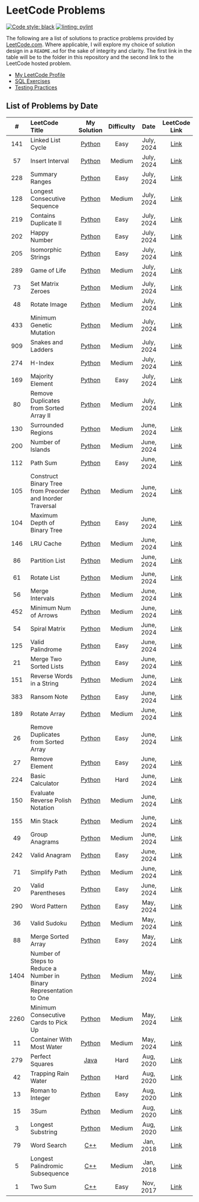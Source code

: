 # LeetCode Problems

[![Code style: black](https://img.shields.io/badge/code%20style-black-000000.svg)](https://github.com/psf/black)
[![linting: pylint](https://img.shields.io/badge/linting-pylint-yellowgreen)](https://github.com/pylint-dev/pylint)

The following are a list of solutions to practice problems provided by [LeetCode.com](https://leetcode.com/). Where applicable, I will explore my choice of solution design in a `README.md` for the sake of integrity and clarity. The first link in the table will be to the folder in this repository and the second link to the LeetCode hosted problem.

- [My LeetCode Profile](https://leetcode.com/bmmurthum/)
- [SQL Exercises](https://github.com/bmmurthum/LeetCode-Problems/tree/master/SQL50)
- [Testing Practices](https://github.com/bmmurthum/LeetCode-Problems/blob/master/TESTING.md)

## List of Problems by Date

| # | LeetCode Title | My Solution | Difficulty | Date | LeetCode Link |
|:-:|:---------------|:-----------:|:----------:|:----:|:-------------:|
|141| Linked List Cycle | [Python](https://github.com/bmmurthum/LeetCode-Problems/tree/master/Easy/Linked-List-Cycle/) | Easy | July, 2024 | [Link](https://leetcode.com/problems/linked-list-cycle/)|
|57| Insert Interval | [Python](https://github.com/bmmurthum/LeetCode-Problems/tree/master/Medium/Insert-Interval/) | Medium | July, 2024 | [Link](https://leetcode.com/problems/insert-interval/)|
|228| Summary Ranges | [Python](https://github.com/bmmurthum/LeetCode-Problems/tree/master/Easy/Summary-Ranges/) | Easy | July, 2024 | [Link](https://leetcode.com/problems/summary-ranges/)|
|128| Longest Consecutive Sequence | [Python](https://github.com/bmmurthum/LeetCode-Problems/tree/master/Medium/Longest-Consecutive-Sequence/) | Medium | July, 2024 | [Link](https://leetcode.com/problems/longest-consecutive-sequence/)|
|219| Contains Duplicate II | [Python](https://github.com/bmmurthum/LeetCode-Problems/tree/master/Easy/Contains-Duplicate-II/) | Easy | July, 2024 | [Link](https://leetcode.com/problems/contains-duplicate-ii/)|
|202| Happy Number | [Python](https://github.com/bmmurthum/LeetCode-Problems/tree/master/Easy/Happy-Number/) | Easy | July, 2024 | [Link](https://leetcode.com/problems/happy-number/)|
|205| Isomorphic Strings | [Python](https://github.com/bmmurthum/LeetCode-Problems/tree/master/Easy/Isomorphic-Strings/) | Easy | July, 2024 | [Link](https://leetcode.com/problems/isomorphic-strings/)|
|289| Game of Life | [Python](https://github.com/bmmurthum/LeetCode-Problems/tree/master/Medium/Game-Of-Life/) | Medium | July, 2024 | [Link](https://leetcode.com/problems/game-of-life/)|
|73| Set Matrix Zeroes | [Python](https://github.com/bmmurthum/LeetCode-Problems/tree/master/Medium/Set-Matrix-Zeroes/) | Medium | July, 2024 | [Link](https://leetcode.com/problems/set-matrix-zeroes/)|
|48| Rotate Image | [Python](https://github.com/bmmurthum/LeetCode-Problems/tree/master/Medium/Rotate-Image/) | Medium | July, 2024 | [Link](https://leetcode.com/problems/rotate-image/)|
|433| Minimum Genetic Mutation | [Python](https://github.com/bmmurthum/LeetCode-Problems/tree/master/Medium/Minimum-Genetic-Mutation/) | Medium | July, 2024 | [Link](https://leetcode.com/problems/minimum-genetic-mutation/)|
|909| Snakes and Ladders | [Python](https://github.com/bmmurthum/LeetCode-Problems/tree/master/Medium/Snakes-And-Ladders/) | Medium | July, 2024 | [Link](https://leetcode.com/problems/snakes-and-ladders/)|
|274| H-Index | [Python](https://github.com/bmmurthum/LeetCode-Problems/tree/master/Medium/H-Index) | Medium | July, 2024 | [Link](https://leetcode.com/problems/h-index/)|
|169| Majority Element | [Python](https://github.com/bmmurthum/LeetCode-Problems/tree/master/Easy/Majority-Element) | Easy | July, 2024 | [Link](https://leetcode.com/problems/majority-element/)|
|80| Remove Duplicates from Sorted Array II | [Python](https://github.com/bmmurthum/LeetCode-Problems/tree/master/Medium/Remove-Duplicates-From-Sorted-Array-2) | Medium | July, 2024 | [Link](https://leetcode.com/problems/remove-duplicates-from-sorted-array-ii/)|
|130| Surrounded Regions | [Python](https://github.com/bmmurthum/LeetCode-Problems/tree/master/Medium/Surrounded-Regions) | Medium | June, 2024 | [Link](https://leetcode.com/problems/surrounded-regions/)|
|200| Number of Islands | [Python](https://github.com/bmmurthum/LeetCode-Problems/tree/master/Medium/Number-Of-Islands) | Medium | June, 2024 | [Link](https://leetcode.com/problems/number-of-islands/)|
|112| Path Sum | [Python](https://github.com/bmmurthum/LeetCode-Problems/tree/master/Easy/Path-Sum) | Easy | June, 2024 | [Link](https://leetcode.com/problems/path-sum/)|
|105| Construct Binary Tree from Preorder and Inorder Traversal | [Python](https://github.com/bmmurthum/LeetCode-Problems/tree/master/Medium/Construct-Binary-Tree-From-Preorder-And-Inorder-Traversal) | Medium | June, 2024 | [Link](https://leetcode.com/problems/construct-binary-tree-from-preorder-and-inorder-traversal/)|
|104| Maximum Depth of Binary Tree | [Python](https://github.com/bmmurthum/LeetCode-Problems/tree/master/Easy/Maximum-Depth-Of-Binary-Tree) | Easy | June, 2024 | [Link](https://leetcode.com/problems/maximum-depth-of-binary-tree/)|
|146| LRU Cache | [Python](https://github.com/bmmurthum/LeetCode-Problems/tree/master/Medium/LRU-Cache) | Medium | June, 2024 | [Link](https://leetcode.com/problems/lru-cache/)|
|86| Partition List | [Python](https://github.com/bmmurthum/LeetCode-Problems/tree/master/Medium/Partition-List) | Medium | June, 2024 | [Link](https://leetcode.com/problems/partition-list/)|
|61| Rotate List | [Python](https://github.com/bmmurthum/LeetCode-Problems/tree/master/Medium/Rotate-List) | Medium | June, 2024 | [Link](https://leetcode.com/problems/rotate-list/)|
|56| Merge Intervals | [Python](https://github.com/bmmurthum/LeetCode-Problems/tree/master/Medium/Merge-Intervals) | Medium | June, 2024 | [Link](https://leetcode.com/problems/merge-intervals/)|
|452| Minimum Num of Arrows | [Python](https://github.com/bmmurthum/LeetCode-Problems/tree/master/Medium/Minimum-Number-Of-Arrows-To-Burst-Balloon) | Medium | June, 2024 | [Link](https://leetcode.com/problems/minimum-number-of-arrows-to-burst-balloons/)|
|54| Spiral Matrix | [Python](https://github.com/bmmurthum/LeetCode-Problems/tree/master/Medium/Spiral-Matrix) | Medium | June, 2024 | [Link](https://leetcode.com/problems/spiral-matrix/)|
|125| Valid Palindrome | [Python](https://github.com/bmmurthum/LeetCode-Problems/tree/master/Easy/Valid-Palindrome) | Easy | June, 2024 | [Link](https://leetcode.com/problems/valid-palindrome/)|
|21| Merge Two Sorted Lists | [Python](https://github.com/bmmurthum/LeetCode-Problems/tree/master/Easy/Merge-Two-Sorted-Lists) | Easy | June, 2024 | [Link](https://leetcode.com/problems/merge-two-sorted-lists/)|
|151| Reverse Words in a String | [Python](https://github.com/bmmurthum/LeetCode-Problems/tree/master/Medium/Reverse-Words-In-A-String) | Medium | June, 2024 | [Link](https://leetcode.com/problems/reverse-words-in-a-string/)|
|383| Ransom Note | [Python](https://github.com/bmmurthum/LeetCode-Problems/tree/master/Easy/Ransom-Note) | Easy | June, 2024 | [Link](https://leetcode.com/problems/ransom-note/)|
|189| Rotate Array | [Python](https://github.com/bmmurthum/LeetCode-Problems/tree/master/Medium/Rotate-Array) | Medium | June, 2024 | [Link](https://leetcode.com/problems/rotate-array/)|
|26| Remove Duplicates from Sorted Array | [Python](https://github.com/bmmurthum/LeetCode-Problems/tree/master/Easy/Remove-Duplicates-From-Sorted-Array) | Easy | June, 2024 | [Link](https://leetcode.com/problems/remove-duplicates-from-sorted-array/)|
|27| Remove Element | [Python](https://github.com/bmmurthum/LeetCode-Problems/tree/master/Easy/Remove-Element) | Easy | June, 2024 | [Link](https://leetcode.com/problems/remove-element/)|
|224| Basic Calculator | [Python](https://github.com/bmmurthum/LeetCode-Problems/tree/master/Hard/Basic-Calculator) | Hard | June, 2024 | [Link](https://leetcode.com/problems/basic-calculator/)|
|150| Evaluate Reverse Polish Notation | [Python](https://github.com/bmmurthum/LeetCode-Problems/tree/master/Medium/Evaluate-Reverse-Polish-Notation) | Medium | June, 2024 | [Link](https://leetcode.com/problems/evaluate-reverse-polish-notation/)|
|155| Min Stack | [Python](https://github.com/bmmurthum/LeetCode-Problems/tree/master/Medium/Min-Stack) | Medium | June, 2024 | [Link](https://leetcode.com/problems/min-stack)|
|49| Group Anagrams | [Python](https://github.com/bmmurthum/LeetCode-Problems/tree/master/Medium/Group-Anagrams) | Medium | June, 2024 | [Link](https://leetcode.com/problems/group-anagrams)|
|242| Valid Anagram | [Python](https://github.com/bmmurthum/LeetCode-Problems/tree/master/Easy/Valid-Anagram) | Easy | June, 2024 | [Link](https://leetcode.com/problems/valid-anagram)|
|71| Simplify Path | [Python](https://github.com/bmmurthum/LeetCode-Problems/tree/master/Medium/Simplify-Path) | Medium | June, 2024 | [Link](https://leetcode.com/problems/simplify-path/)|
|20| Valid Parentheses | [Python](https://github.com/bmmurthum/LeetCode-Problems/tree/master/Easy/Valid-Parentheses) | Easy | June, 2024 | [Link](https://leetcode.com/problems/valid-parentheses/)|
|290| Word Pattern | [Python](https://github.com/bmmurthum/LeetCode-Problems/tree/master/Easy/Word-Pattern) | Easy | May, 2024 | [Link](https://leetcode.com/problems/word-pattern/)|
|36| Valid Sudoku | [Python](https://github.com/bmmurthum/LeetCode-Problems/tree/master/Medium/Valid-Sudoku) | Medium | May, 2024 | [Link](https://leetcode.com/problems/valid-sudoku/)|
|88| Merge Sorted Array | [Python](https://github.com/bmmurthum/LeetCode-Problems/tree/master/Easy/Merge-Sorted-Array) | Easy | May, 2024 | [Link](https://leetcode.com/problems/merge-sorted-array/)|
|1404| Number of Steps to Reduce a Number in Binary Representation to One | [Python](https://github.com/bmmurthum/LeetCode-Problems/tree/master/Medium/Number-Of-Steps-To-Reduce-A-Number-In-Binary-Representation-To-One) | Medium | May, 2024 | [Link](https://leetcode.com/problems/number-of-steps-to-reduce-a-number-in-binary-representation-to-one/)|
|2260| Minimum Consecutive Cards to Pick Up | [Python](https://github.com/bmmurthum/LeetCode-Problems/tree/master/Medium/Minimum-Consecutive-Cards-To-Pick-Up) | Medium | May, 2024 | [Link](https://leetcode.com/problems/minimum-consecutive-cards-to-pick-up/description/)|
|11| Container With Most Water | [Python](https://github.com/bmmurthum/LeetCode-Problems/tree/master/Medium/Container-With-Most-Water) | Medium | May, 2024 | [Link](https://leetcode.com/problems/container-with-most-water/)|
|279| Perfect Squares | [Java](https://github.com/bmmurthum/LeetCode-Problems/tree/master/Medium/Perfect-Squares) | Hard | Aug, 2020 | [Link](https://leetcode.com/problems/perfect-squares/)|
|42| Trapping Rain Water | [Python](https://github.com/bmmurthum/LeetCode-Problems/tree/master/Hard/Trapping-Rain-Water) | Hard | Aug, 2020 | [Link](https://leetcode.com/problems/trapping-rain-water/)|
|13| Roman to Integer | [Python](https://github.com/bmmurthum/LeetCode-Problems/tree/master/Easy/Roman-To-Integer) | Easy | Aug, 2020 | [Link](https://leetcode.com/problems/roman-to-integer/)|
|15| 3Sum | [Python](https://github.com/bmmurthum/LeetCode-Problems/tree/master/Medium/3Sum) | Medium | Aug, 2020 | [Link](https://leetcode.com/problems/3sum/)|
|3| Longest Substring | [Python](https://github.com/bmmurthum/LeetCode-Problems/tree/master/Medium/Longest-Substring-Without-Repeating-Characters) | Medium | Aug, 2020 | [Link](https://leetcode.com/problems/longest-substring-without-repeating-characters/)|
|79| Word Search | [C++](https://github.com/bmmurthum/LeetCode-Problems/tree/master/Medium/Word-Search) | Medium | Jan, 2018 | [Link](https://leetcode.com/problems/word-search/description/)|
|5| Longest Palindromic Subsequence | [C++](https://github.com/bmmurthum/LeetCode-Problems/tree/master/Medium/Longest-Palindromic-Substring) | Medium | Jan, 2018 | [Link](https://leetcode.com/problems/longest-palindromic-substring/)|
|1| Two Sum | [C++](https://github.com/bmmurthum/LeetCode-Problems/tree/master/Easy/Two-Sum) | Easy | Nov, 2017 | [Link](https://leetcode.com/problems/two-sum/description/)|
